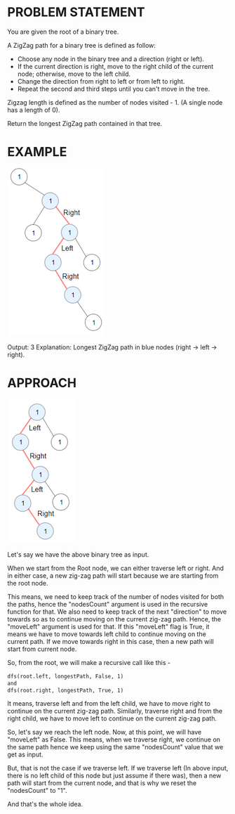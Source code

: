 # PROBLEM STATEMENT

You are given the root of a binary tree.

A ZigZag path for a binary tree is defined as follow:

 - Choose any node in the binary tree and a direction (right or left).
 - If the current direction is right, move to the right child of the current node; otherwise, move to the left child.
 - Change the direction from right to left or from left to right.
 - Repeat the second and third steps until you can't move in the tree.

Zigzag length is defined as the number of nodes visited - 1. (A single node has a length of 0).

Return the longest ZigZag path contained in that tree.

# EXAMPLE

![alt text](image.png)

Output: 3
Explanation: Longest ZigZag path in blue nodes (right -> left -> right).

# APPROACH

![alt text](image-1.png)

Let's say we have the above binary tree as input.

When we start from the Root node, we can either traverse left or right. And in either case, a new zig-zag path will start because we are starting from the root node.

This means, we need to keep track of the number of nodes visited for both the paths, hence the "nodesCount" argument is used in the recursive function for that. We also need to keep track of the next "direction" to move towards so as to continue moving on the current zig-zag path. Hence, the "moveLeft" argument is used for that. If this "moveLeft" flag is True, it means we have to move towards left child to continue moving on the current path. If we move towards right in this case, then a new path will start from current node.

So, from the root, we will make a recursive call like this  -

	dfs(root.left, longestPath, False, 1)
	and
	dfs(root.right, longestPath, True, 1)
	
It means, traverse left and from the left child, we have to move right to continue on the current zig-zag path. Similarly, traverse right and from the right child, we have to move left to continue on the current zig-zag path.

So, let's say we reach the left node. Now, at this point, we will have "moveLeft" as False. This means, when we traverse right, we continue on the same path hence we keep using the same "nodesCount" value that we get as input. 

But, that is not the case if we traverse left. If we traverse left (In above input, there is no left child of this node but just assume if there was), then a new path will start from the current node, and that is why we reset the "nodesCount" to "1".

And that's the whole idea.
